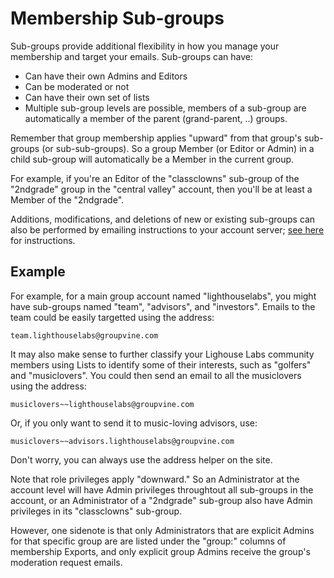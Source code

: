 # Membership Sub-groups

Sub-groups provide additional flexibility in how you manage your
membership and target your emails.  Sub-groups can have:

* Can have their own Admins and Editors
* Can be moderated or not
* Can have their own set of lists
* Multiple sub-group levels are possible, members of a sub-group are
  automatically a member of the parent (grand-parent, ..) groups.

<span class="support"> 
Remember that group membership applies "upward" from that group's
sub-groups (or sub-sub-groups).  So a group Member (or Editor or
Admin) in a child sub-group will automatically be a Member in the
current group.

For example, if you're an Editor of the "classclowns" sub-group of the
"2ndgrade" group in the "central valley" account, then you'll be at
least a Member of the "2ndgrade".
</span>

<span class="adv">  <!-- START ADVANCED -->

Additions, modifications, and deletions of new or existing sub-groups
can also be performed by emailing instructions to your account server; 
[see here](./emailactions?[LINK-QARGS-DOC]) for instructions.


</span>  <!-- END ADVANCED -->



## Example

For example, for a main group account named "lighthouselabs", you might
have sub-groups named "team", "advisors", and "investors".  Emails to
the team could be easily targetted using the address:

```
team.lighthouselabs@groupvine.com
```

It may also make sense to further classify your Lighouse Labs community
members using Lists to identify some of their interests, such as
"golfers" and "musiclovers".  You could then send an email to all the
musiclovers using the address:

```
musiclovers~~lighthouselabs@groupvine.com
```

Or, if you only want to send it to music-loving advisors, use:

```
musiclovers~~advisors.lighthouselabs@groupvine.com
```

Don't worry, you can always use the address helper on the site.

<span class="adv">
Note that role privileges apply "downward." So an
Administrator at the account level will have Admin privileges
throughtout all sub-groups in the account, or an Administrator of a
"2ndgrade" sub-group also have Admin privileges in its "classclowns"
sub-group.   

However, one sidenote is that only Administrators that are explicit
Admins for that specific group are are listed under the "group:"
columns of membership Exports, and only explicit group Admins receive
the group's moderation request emails.
</span>
